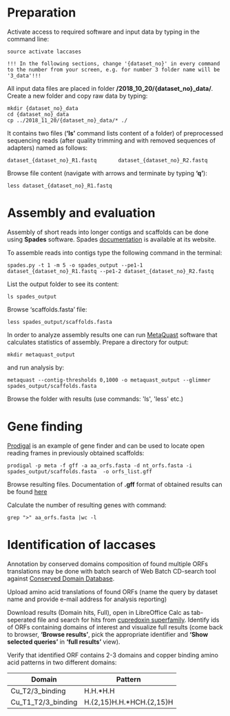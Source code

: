 
# Preparation 


Activate access to required software and input data by typing in the command line:

```
source activate laccases
```


`
!!! In the following sections, change '{dataset_no}' in every command to the number from your screen, e.g. for number 3 folder name will be '3_data'!!!
`




All input data files are placed in folder **/2018_10_20/{dataset_no}_data/**. Create a new folder and copy raw data by typing:

```
mkdir {dataset_no}_data
cd {dataset_no}_data
cp ../2018_11_20/{dataset_no}_data/* ./
```

It contains two files (**‘ls’** command lists content of a folder) of preprocessed sequencing reads (after quality trimming and with removed sequences of adapters) named as follows:

`
dataset_{dataset_no}_R1.fastq       dataset_{dataset_no}_R2.fastq
`

Browse file content (navigate with arrows and terminate by typing **‘q’**):
```
less dataset_{dataset_no}_R1.fastq
```

# Assembly and evaluation

Assembly of short reads into longer contigs and scaffolds can be done using **Spades** software.
Spades [documentation](http://cab.spbu.ru/files/release3.13.0/manual.html) is available at its website. 

To assemble reads into contigs type the following command in the terminal:

```
spades.py -t 1 -m 5 -o spades_output --pe1-1 dataset_{dataset_no}_R1.fastq --pe1-2 dataset_{dataset_no}_R2.fastq
```

List the output folder to see its content:

```
ls spades_output
```

Browse ‘scaffolds.fasta’ file:

```
less spades_output/scaffolds.fasta
```


In order to analyze assembly results one can run [MetaQuast](http://bioinf.spbau.ru/metaquast) software that calculates statistics of assembly. Prepare a directory for output:

```
mkdir metaquast_output
```

and run analysis by:

```
metaquast --contig-thresholds 0,1000 -o metaquast_output --glimmer spades_output/scaffolds.fasta
```

Browse the folder with results (use commands: 'ls', 'less' etc.)

# Gene finding

[Prodigal](http://compbio.ornl.gov/prodigal/) is an example of gene finder and can be used to locate open reading frames in previously obtained scaffolds:

```
prodigal -p meta -f gff -a aa_orfs.fasta -d nt_orfs.fasta -i spades_output/scaffolds.fasta  -o orfs_list.gff
```

Browse resulting files. Documentation of **.gff** format of obtained results can be found [here](https://github.com/hyattpd/prodigal/wiki/understanding-the-prodigal-output)

Calculate the number of resulting genes with command:

```
grep ">" aa_orfs.fasta |wc -l
```


# Identification of laccases

Annotation by conserved domains composition of found multiple ORFs translations may be done with batch search of Web Batch CD-search tool against [Conserved Domain Database](https://www.ncbi.nlm.nih.gov/Structure/bwrpsb/bwrpsb.cgi).

Upload amino acid translations of found ORFs (name the query by dataset name and provide e-mail address for analysis reporting)

Download results (Domain hits, Full), open in LibreOffice Calc as tab-seperated file and search for hits from [cupredoxin superfamily](https://www.ncbi.nlm.nih.gov/Structure/cdd/cddsrv.cgi?uid=cl19115). Identify ids of ORFs containing domains of interest and visualize full results (come back to browser, **‘Browse results’**, pick the appropriate identifier and **‘Show selected queries’** in **‘full results’** view).

Verify that identified ORF contains 2-3 domains and copper binding amino acid patterns in two different domains:

| Domain  | Pattern |
| ------------- | ------------- |
| Cu_T2/3_binding | H.H.\*H.H |
| Cu_T1_T2/3_binding | H.{2,15}H.H.\*HCH.{2,15}H |

